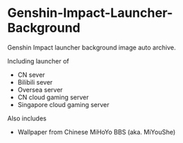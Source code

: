 # Genshin-Impact-Launcher-Background

Genshin Impact launcher background image auto archive.

Including launcher of
- CN sever
- Bilibili sever
- Oversea server
- CN cloud gaming server
- Singapore cloud gaming server

Also includes

- Wallpaper from Chinese MiHoYo BBS (aka. MiYouShe)